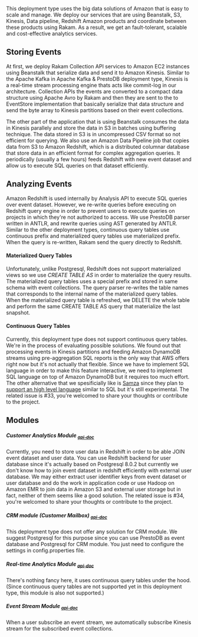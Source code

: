 This deployment type uses the big data solutions of Amazon that is easy to scale and manage. We deploy our services that are using Beanstalk, S3, Kinesis, Data pipeline, Redshift Amazon products and coordinate between these products using Rakam. As a result, we get an fault-tolerant, scalable and cost-effective analytics services.

## Storing Events 

At first, we deploy Rakam Collection API services to Amazon EC2 instances using Beanstalk that serialize data and send it to Amazon Kinesis. Similar to the Apache Kafka in Apache Kafka & PrestoDB deployment type, Kinesis is a real-time stream processing engine thats acts like commit-log in our architecture. Collection APIs the events are converted to a compact data structure using Apache Avro by Rakam and then they are sent to the to EventStore implementation that basically serialize that data structure and send the byte array to Kinesis partitions based on their event collections.

The other part of the application that is using Beanstalk consumes the data in Kinesis parallely and store the data in S3 in batches using buffering technique. The data stored in S3 is in uncompressed CSV format so not efficient for querying. We also use an Amazon Data Pipeline job that copies data from S3 to Amazon Redshift, which is a distributed columnar database that store data in an efficient format for complex aggregation queries. It periodically (usually a few hours) feeds Redshift with new event dataset and allow us to execute SQL queries on that dataset efficiently.

## Analyzing Events
Amazon Redshift is used internally by Analysis API to execute SQL queries over event dataset. However, we re-write queries before executing on Redshift query engine in order to prevent users to execute queries on projects in which they're not authorized to access. We use PrestoDB parser written in ANTLR, and rewrite queries using AST generated by ANTLR. Similar to the other deployment types, continuous query tables use continuous prefix and materialized query tables use materialized prefix. When the query is re-written, Rakam send the query directly to Redshift.

#### Materialized Query Tables
Unfortunately, unlike Postgresql, Redshift does not support materialized views so we use *CREATE TABLE AS* in order to materialize the query results. The materialized query tables uses a special prefix and stored in same schema with event collections. The query parser re-writes the table names that corresponds to the internal name of the materialized query tables. When the materialized query table is refreshed, we DELETE the whole table and perform the same CREATE TABLE AS query that materialize the last snapshot.

#### Continuous Query Tables
Currently, this deployment type does not support continuous query tables. We're in the process of evaluating possible solutions. We found out that processing events in Kinesis partitions and feeding Amazon DynamoDB streams using pre-aggregation SQL reports is the only way that AWS offers right now but it's not actually that flexible. Since we have to implement SQL language in order to make this feature interactive, we need to implement SQL language on top of Amazon DynamoDB but it requires too much effort. 
The other alternative that we spesificially like is [Samza](https://samza.apache.org/) since they plan to [support an high level language](https://issues.apache.org/jira/browse/SAMZA-390) similar to SQL but it's still experimental. 
The related issue is #33, you're welcomed to share your thoughts or contribute to the project.

## Modules
##### Customer Analytics Module <sub>*[api-doc]()*</sub>
Currently, you need to store user data in Redshift in order to be able JOIN event dataset and user data. You can use Redshift backend for user database since it's actually based on Postgresql 8.0.2 but currently we don't know how to join event dataset in redshift efficiently with external user database. We may either extract user identifier keys from event dataset or user database and do the work in application code or use Hadoop on Amazon EMR to join data in Amazon S3 and external user storage but in fact, neither of them seems like a good solution.
The related issue is #34, you're welcomed to share your thoughts or contribute to the project.

##### CRM module (Customer Mailbox) <sub>*[api-doc]()*</sub>
This deployment type does not offer any solution for CRM module. We suggest Postgresql for this purpose since you can use PrestoDB as event database and Postgresql for CRM module. You just need to configure the settings in config.properties file.

##### Real-time Analytics Module <sub>*[api-doc]()*</sub>
There's nothing fancy here, it uses continuous query tables under the hood. (Since continuous query tables are not supported yet in this deployment type, this module is also not supported.)

##### Event Stream Module <sub>*[api-doc]()*</sub>
When a user subscribe an event stream, we automatically subscribe Kinesis stream for the subscribed event collections.
